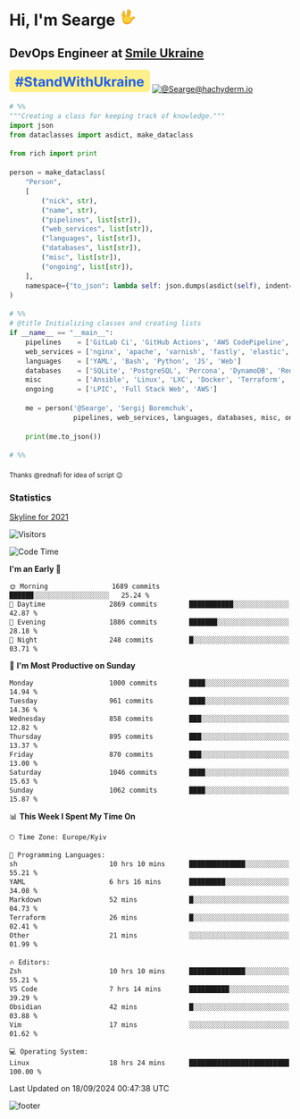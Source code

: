 # Hi, I'm Searge <img src="images/vulcan.webp" style="display: inline-block; margin: 0; height: 2rem" alt="Vulcan salute" />

## DevOps Engineer at [Smile Ukraine](https://smile-ukraine.com/en)

[![Stand With Ukraine](https://raw.githubusercontent.com/vshymanskyy/StandWithUkraine/main/badges/StandWithUkraine.svg)](https://stand-with-ukraine.pp.ua)
<a rel="me" href="https://hachyderm.io/@Searge">![@Searge@hachyderm.io](https://img.shields.io/badge/-@Searge-%232B90D9?logo=mastodon&logoColor=white)</a>

```python
# %%
"""Creating a class for keeping track of knowledge."""
import json
from dataclasses import asdict, make_dataclass

from rich import print

person = make_dataclass(
    "Person",
    [
        ("nick", str),
        ("name", str),
        ("pipelines", list[str]),
        ("web_services", list[str]),
        ("languages", list[str]),
        ("databases", list[str]),
        ("misc", list[str]),
        ("ongoing", list[str]),
    ],
    namespace={"to_json": lambda self: json.dumps(asdict(self), indent=4)},
)

# %%
# @title Initializing classes and creating lists
if __name__ == "__main__":
    pipelines    = ['GitLab Ci', 'GitHub Actions', 'AWS CodePipeline', 'Jenkins']
    web_services = ['nginx', 'apache', 'varnish', 'fastly', 'elastic', 'solr']
    languages    = ['YAML', 'Bash', 'Python', 'JS', 'Web']
    databases    = ['SQLite', 'PostgreSQL', 'Percona', 'DynamoDB', 'Redis']
    misc         = ['Ansible', 'Linux', 'LXC', 'Docker', 'Terraform', 'AWS']
    ongoing      = ['LPIC', 'Full Stack Web', 'AWS']

    me = person('@Searge', 'Sergij Boremchuk',
                pipelines, web_services, languages, databases, misc, ongoing)

    print(me.to_json())

# %%

```

<sub>Thanks @rednafi for idea of script :wink:</sub>

### Statistics

[Skyline for 2021](https://skyline.github.com/Searge/2021)

![Visitors](https://komarev.com/ghpvc/?username=searge&label=Profile%20views&color=0e75b6&style=flat) 
<!--START_SECTION:waka-->
![Code Time](http://img.shields.io/badge/Code%20Time-2%2C767%20hrs%2058%20mins-blue)

**I'm an Early 🐤** 

```text
🌞 Morning                1689 commits        ██████░░░░░░░░░░░░░░░░░░░   25.24 % 
🌆 Daytime                2869 commits        ███████████░░░░░░░░░░░░░░   42.87 % 
🌃 Evening                1886 commits        ███████░░░░░░░░░░░░░░░░░░   28.18 % 
🌙 Night                  248 commits         █░░░░░░░░░░░░░░░░░░░░░░░░   03.71 % 
```
📅 **I'm Most Productive on Sunday** 

```text
Monday                   1000 commits        ████░░░░░░░░░░░░░░░░░░░░░   14.94 % 
Tuesday                  961 commits         ████░░░░░░░░░░░░░░░░░░░░░   14.36 % 
Wednesday                858 commits         ███░░░░░░░░░░░░░░░░░░░░░░   12.82 % 
Thursday                 895 commits         ███░░░░░░░░░░░░░░░░░░░░░░   13.37 % 
Friday                   870 commits         ███░░░░░░░░░░░░░░░░░░░░░░   13.00 % 
Saturday                 1046 commits        ████░░░░░░░░░░░░░░░░░░░░░   15.63 % 
Sunday                   1062 commits        ████░░░░░░░░░░░░░░░░░░░░░   15.87 % 
```


📊 **This Week I Spent My Time On** 

```text
🕑︎ Time Zone: Europe/Kyiv

💬 Programming Languages: 
sh                       10 hrs 10 mins      ██████████████░░░░░░░░░░░   55.21 % 
YAML                     6 hrs 16 mins       █████████░░░░░░░░░░░░░░░░   34.08 % 
Markdown                 52 mins             █░░░░░░░░░░░░░░░░░░░░░░░░   04.73 % 
Terraform                26 mins             █░░░░░░░░░░░░░░░░░░░░░░░░   02.41 % 
Other                    21 mins             ░░░░░░░░░░░░░░░░░░░░░░░░░   01.99 % 

🔥 Editors: 
Zsh                      10 hrs 10 mins      ██████████████░░░░░░░░░░░   55.21 % 
VS Code                  7 hrs 14 mins       ██████████░░░░░░░░░░░░░░░   39.29 % 
Obsidian                 42 mins             █░░░░░░░░░░░░░░░░░░░░░░░░   03.88 % 
Vim                      17 mins             ░░░░░░░░░░░░░░░░░░░░░░░░░   01.62 % 

💻 Operating System: 
Linux                    18 hrs 24 mins      █████████████████████████   100.00 % 
```


 Last Updated on 18/09/2024 00:47:38 UTC
<!--END_SECTION:waka-->

![footer](https://capsule-render.vercel.app/api?type=waving&color=gradient&customColorList=14,21&height=82&section=footer)
